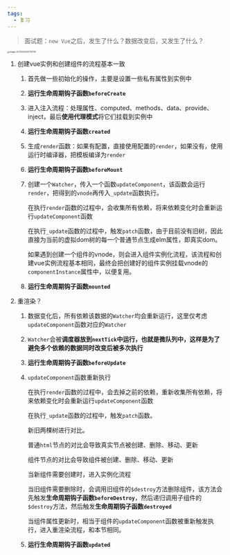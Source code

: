 ```yaml
---
tags:
  - 复习
---
```

> 面试题：`new Vue`之后，发生了什么？数据改变后，又发生了什么？

<img src="http://mdrs.yuanjin.tech/img/20210302155735.png" alt="image-20210302155735758" style="zoom: 33%;" />

1. 创建vue实例和创建组件的流程基本一致

   1. 首先做一些初始化的操作，主要是设置一些私有属性到实例中

   2. **运行生命周期钩子函数`beforeCreate`**

   3. 进入注入流程：处理属性、computed、methods、data、provide、inject，最后**使用代理模式**将它们挂载到实例中

   4. **运行生命周期钩子函数`created`**

   5. 生成`render`函数：如果有配置，直接使用配置的`render`，如果没有，使用运行时编译器，把模板编译为`render`

   6. **运行生命周期钩子函数`beforeMount`**

   7. 创建一个`Watcher`，传入一个函数`updateComponent`，该函数会运行`render`，把得到的`vnode`再传入`_update`函数执行。

      在执行`render`函数的过程中，会收集所有依赖，将来依赖变化时会重新运行`updateComponent`函数

      在执行`_update`函数的过程中，触发`patch`函数，由于目前没有旧树，因此直接为当前的虚拟dom树的每一个普通节点生成elm属性，即真实dom。

      如果遇到创建一个组件的vnode，则会进入组件实例化流程，该流程和创建vue实例流程基本相同，最终会把创建好的组件实例挂载vnode的`componentInstance`属性中，以便复用。
      
   8. **运行生命周期钩子函数`mounted`**
   
2. 重渲染？

   1. 数据变化后，所有依赖该数据的`Watcher`均会重新运行，这里仅考虑`updateComponent`函数对应的`Watcher`

   2. `Watcher`会被**调度器放到`nextTick`中运行，也就是微队列中，这样是为了避免多个依赖的数据同时改变后被多次执行**

   3. **运行生命周期钩子函数`beforeUpdate`**

   4. `updateComponent`函数重新执行

      在执行`render`函数的过程中，会去掉之前的依赖，重新收集所有依赖，将来依赖变化时会重新运行`updateComponent`函数

      在执行`_update`函数的过程中，触发`patch`函数。

      新旧两棵树进行对比。

      普通`html`节点的对比会导致真实节点被创建、删除、移动、更新

      组件节点的对比会导致组件被创建、删除、移动、更新

      当新组件需要创建时，进入实例化流程

      当旧组件需要删除时，会调用旧组件的`$destroy`方法删除组件，该方法会先触发**生命周期钩子函数`beforeDestroy`**，然后递归调用子组件的`$destroy`方法，然后触发**生命周期钩子函数`destroyed`**

      当组件属性更新时，相当于组件的`updateComponent`函数被重新触发执行，进入重渲染流程，和本节相同。
      
   5. **运行生命周期钩子函数`updated`**

​      


​      
